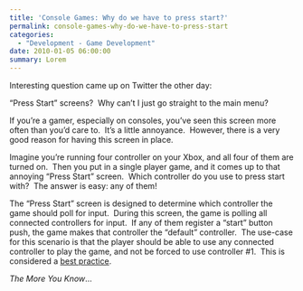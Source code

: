 ```yaml
---
title: 'Console Games: Why do we have to press start?'
permalink: console-games-why-do-we-have-to-press-start
categories:
  - "Development - Game Development"
date: 2010-01-05 06:00:00
summary: Lorem
---
```


<p>Interesting question came up on Twitter the other day:</p>  <p>“Press Start” screens?&#160; Why can’t I just go straight to the main menu?</p>  <p>If you’re a gamer, especially on consoles, you’ve seen this screen more often than you’d care to.&#160; It’s a little annoyance.&#160; However, there is a very good reason for having this screen in place.</p>  <p>Imagine you’re running four controller on your Xbox, and all four of them are turned on.&#160; Then you put in a single player game, and it comes up to that annoying “Press Start” screen.&#160; Which controller do you use to press start with?&#160; The answer is easy: any of them!</p>  <p>The “Press Start” screen is designed to determine which controller the game should poll for input.&#160; During this screen, the game is polling all connected controllers for input.&#160; If any of them register a “start” button push, the game makes that controller the “default” controller.&#160; The use-case for this scenario is that the player should be able to use any connected controller to play the game, and not be forced to use controller #1.&#160; This is considered a <a href="http://creators.xna.com/en-US/education/bestpractices">best practice</a>.</p>  <p><em>The More You Know</em>…</p>  <div style="padding-bottom: 0px; margin: 0px; padding-left: 0px; padding-right: 0px; display: inline; float: none; padding-top: 0px" id="scid:C16BAC14-9A3D-4c50-9394-FBFEF7A93539:5f86861a-8375-4d01-bfaa-da47b46c611a" class="wlWriterEditableSmartContent"><!--dotnetkickit--></div>
